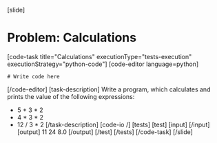 [slide]
# Problem: Calculations
[code-task title="Calculations" executionType="tests-execution" executionStrategy="python-code"]
[code-editor language=python]
```
# Write code here
```
[/code-editor]
[task-description]
Write a program, which calculates and prints the value of the following expressions:

* 5 + 3 \* 2
* 4 \* 3 \* 2
* 12 \/ 3 \* 2
[/task-description]
[code-io /]
[tests]
[test]
[input]
[/input]
[output]
11
24
8.0
[/output]
[/test]
[/tests]
[/code-task]
[/slide]